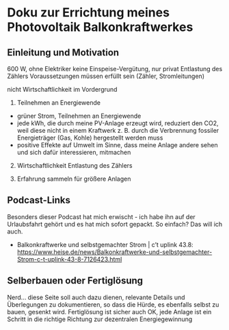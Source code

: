 # Doku zur Errichtung meines Photovoltaik Balkonkraftwerkes

## Einleitung und Motivation

600 W, ohne Elektriker
keine Einspeise-Vergütung, nur privat
Entlastung des Zählers
Voraussetzungen müssen erfüllt sein (Zähler, Stromleitungen)


nicht Wirtschaftlichkeit im Vordergrund

1. Teilnehmen an Energiewende
- grüner Strom, Teilnehmen an Energiewende
- jede kWh, die durch meine PV-Anlage erzeugt wird, reduziert den CO2, weil diese nicht in einem Kraftwerk z. B. durch die Verbrennung fossiler Energieträger (Gas, Kohle) hergestellt werden muss
- positive Effekte auf Umwelt im Sinne, dass meine Anlage andere sehen und sich dafür interessieren, mitmachen

2. Wirtschaftlichkeit
Entlastung des Zählers

3. Erfahrung sammeln
für größere Anlagen

## Podcast-Links
Besonders dieser Podcast hat mich erwischt - ich habe ihn auf der Urlaubsfahrt gehört und es hat mich sofort gepackt. So einfach? Das will ich auch.
* Balkonkraftwerke und selbstgemachter Strom | c’t uplink 43.8: https://www.heise.de/news/Balkonkraftwerke-und-selbstgemachter-Strom-c-t-uplink-43-8-7126423.html

## Selberbauen oder Fertiglösung
Nerd...
diese Seite soll auch dazu dienen, relevante Details und Überlegungen zu dokumentieren, so dass die Hürde, es ebenfalls selbst zu bauen, gesenkt wird.
Fertiglösung ist sicher auch OK, jede Anlage ist ein Schritt in die richtige Richtung zur dezentralen Energiegewinnung
